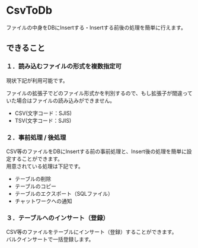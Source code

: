 # CsvToDb

ファイルの中身をDBにInsertする・Insertする前後の処理を簡単に行えます。

## できること

### １．読み込むファイルの形式を複数指定可

現状下記が利用可能です。

ファイルの拡張子でどのファイル形式かを判別するので、もし拡張子が間違っていた場合はファイルの読み込みができません。

- CSV(文字コード：SJIS)
- TSV(文字コード：SJIS)

### ２．事前処理 / 後処理

CSV等のファイルをDBにInsertする前の事前処理と、Insert後の処理を簡単に設定することができます。  
用意されている処理は下記です。

- テーブルの削除
- テーブルのコピー
- テーブルのエクスポート（SQLファイル）
- チャットワークへの通知

### ３．テーブルへのインサート（登録）

CSV等のファイルをテーブルにインサート（登録）することができます。  
バルクインサートで一括登録します。
